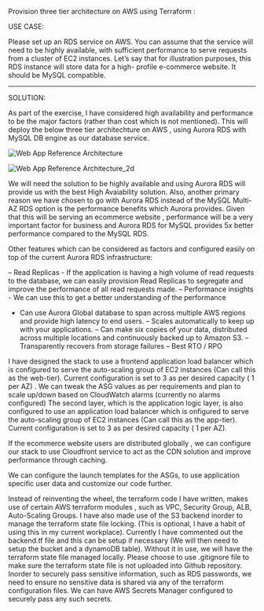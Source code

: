 Provision three tier architecture on AWS using Terraform :

USE CASE:

Please set up an RDS service on AWS. You can assume that the service will need to
be highly available, with sufficient performance to serve requests from a cluster of EC2
instances. Let’s say that for illustration purposes, this RDS instance will store data for a high-
profile e-commerce website. It should be MySQL compatible.

--------------------------------------

SOLUTION:

As part of the exercise, I have considered high availability and performance to be the major factors (rather than cost which is not mentioned). This will deploy the below three tier architechture on AWS , using Aurora RDS with MySQL DB engine as our database service. 

![Web App Reference Architecture](https://user-images.githubusercontent.com/78933256/216273290-5e360b4e-264d-4cc7-aab8-0a5eeda3fb27.png)


![Web App Reference Architecture_2d](https://user-images.githubusercontent.com/78933256/216273438-cb72b54f-9244-4e96-8a4b-cacb8040e80c.png)


We will need the solution to be highly available and using Aurora RDS will provide us with the best High Avaiability solution.
Also, another primary reason we have chosen to go with Aurora RDS instead of the MySQL Multi-AZ RDS option is the performance benefits which Aurora provides. Given that this will be serving an ecommerce website , performance will be a very important factor for business and Aurora RDS for MySQL provides 5x better performance compared to the MySQL RDS. 

Other features which can be considered as factors and configured easily on top of the current Aurora RDS infrastructure:

 – Read Replicas - If the application is having a high volume of read requests to the database, we can easily provision Read Replicas to segregate and        improve the performance of all read requests made. 
 – Performance insights - We can use this to get a better understanding of the performance 
 - Can use Aurora Global database to span across multiple AWS regions and provide high latency to end users.
 – Scales automatically to keep up with your applications.
 – Can make six copies of your data, distributed across multiple locations and continuously backed up to Amazon S3.
 – Transparently recovers from storage failures
 – Best RTO / RPO 

I have designed the stack to use a frontend application load balancer which is configured to serve the auto-scaling group of EC2 instances (Can call this as the web-tier). Current configuration is set to 3 as per desired capacity ( 1 per AZ) . We can tweak the ASG values as per requirements and plan to scale up/down based on CloudWatch alarms (currently no alarms configured)
The second layer, which is the application logic layer, is also configured to use an application load balancer which is onfigured to serve the auto-scaling group of EC2 instances (Can call this as the app-tier). Current configuration is set to 3 as per desired capacity ( 1 per AZ). 

If the ecommerce website users are distributed globally , we can configure our stack to use Cloudfront service to act as the CDN solution and improve performance through caching.

We can configure the launch templates for the ASGs, to use application specific user data and customize our code further.

Instead of reinventing the wheel, the terraform code I have written, makes use of certain AWS terraform modules , such as VPC, Security Group, ALB, Auto-Scaling Groups. I have also made use of the S3 backend inorder to manage the terraform state file locking. (This is optional, I have a habit of using this in my current workplace). Currently I have commented out the backend.tf file and this can be setup if necessary (We will then need to setup the bucket and a dynamoDB table). Without it in use, we will have the terraform state file managed locally. Please choose to use .gitignore file to make sure the terraform state file is not uploaded into Github repository.
Inorder to securely pass sensitive information, such as RDS passwords, we need to ensure no sensitive data is shared via any of the terraform configuration files. We can have AWS Secrets Manager configured to securely pass any such secrets.
  





